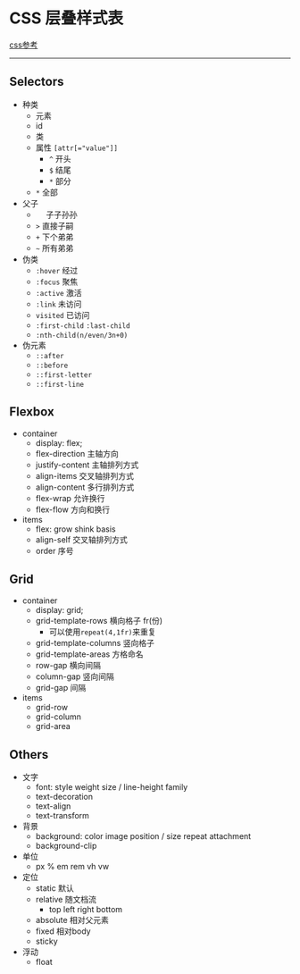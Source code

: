 # CSS 层叠样式表

[css参考](https://quickref.me/css)

----

## Selectors

- 种类
  - 元素
  - id
  - 类
  - 属性 `[attr[="value"]]`
    - `^` 开头
    - `$` 结尾
    - `*` 部分
  - `*` 全部
- 父子
  - `  ` 子子孙孙
  - `>` 直接子嗣
  - `+` 下个弟弟
  - `~` 所有弟弟
- 伪类
  - `:hover` 经过
  - `:focus` 聚焦
  - `:active` 激活
  - `:link` 未访问
  - `visited` 已访问
  - `:first-child` `:last-child`
  - `:nth-child(n/even/3n+0)`
- 伪元素
  - `::after`
  - `::before`
  - `::first-letter`
  - `::first-line`

## Flexbox

- container
  - display: flex;
  - flex-direction 主轴方向
  - justify-content 主轴排列方式
  - align-items 交叉轴排列方式
  - align-content 多行排列方式
  - flex-wrap 允许换行
  - flex-flow 方向和换行
- items
  - flex: grow shink basis
  - align-self 交叉轴排列方式
  - order 序号

## Grid

- container
  - display: grid;
  - grid-template-rows 横向格子 fr(份)
    - 可以使用`repeat(4,1fr)`来重复
  - grid-template-columns 竖向格子
  - grid-template-areas 方格命名
  - row-gap 横向间隔
  - column-gap 竖向间隔
  - grid-gap 间隔
- items
  - grid-row 
  - grid-column
  - grid-area


## Others

- 文字
  - font: style weight size / line-height family
  - text-decoration
  - text-align
  - text-transform
- 背景
  - background: color image position / size repeat attachment
  - background-clip
- 单位
  - px % em rem vh vw
- 定位
  - static 默认
  - relative 随文档流
    - top left right bottom
  - absolute 相对父元素
  - fixed 相对body
  - sticky
- 浮动
  - float